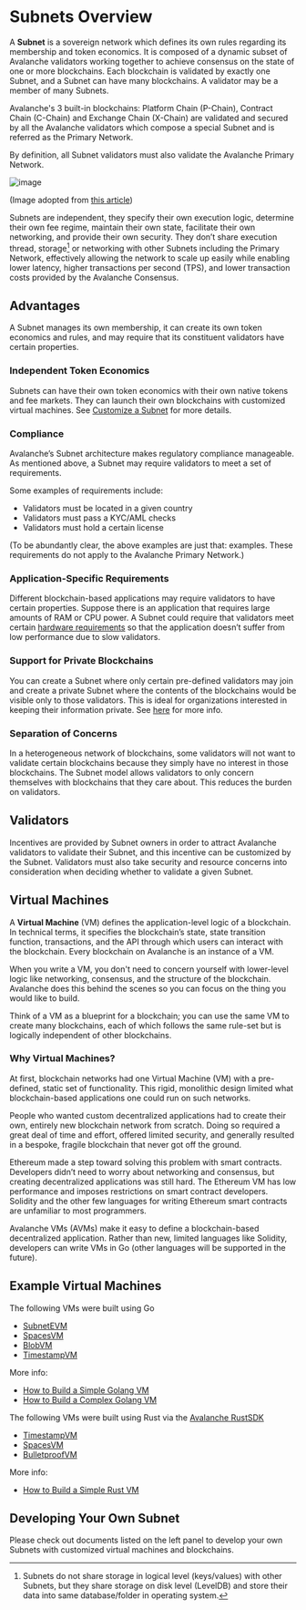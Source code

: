 # Subnets Overview

A **Subnet** is a sovereign network which defines its own rules regarding its
membership and token economics. It is composed of a dynamic subset of Avalanche
validators working together to achieve consensus on the state of one or more
blockchains. Each blockchain is validated by exactly one Subnet, and a Subnet
can have many blockchains. A validator may be a member of many Subnets.

Avalanche's 3 built-in blockchains: Platform Chain (P-Chain), Contract Chain
(C-Chain) and Exchange Chain (X-Chain) are validated and secured by all the
Avalanche validators which compose a special Subnet and is referred as the
Primary Network.

By definition, all Subnet validators must also validate the Avalanche Primary Network.

![image](/img/subnet-validators.png)

(Image adopted from [this article](https://www.coinbase.com/cloud/discover/dev-foundations/intro-to-avalanche-subnets))

Subnets are independent, they specify their own execution logic, determine their
own fee regime, maintain their own state, facilitate their own networking, and
provide their own security. They don’t share execution thread, storage[^1] or
networking with other Subnets including the Primary Network, effectively
allowing the network to scale up easily while enabling lower latency, higher
transactions per second (TPS), and lower transaction costs provided by the
Avalanche Consensus.

## Advantages

A Subnet manages its own membership, it can create its own token economics and
rules, and may require that its constituent validators have certain properties.

### Independent Token Economics

Subnets can have their own token economics with their own native tokens and fee
markets. They can launch their own blockchains with customized virtual machines.
See [Customize a Subnet](../subnets/customize-a-subnet.md) for more details.

### Compliance

Avalanche’s Subnet architecture makes regulatory compliance manageable. As
mentioned above, a Subnet may require validators to meet a set of requirements.

Some examples of requirements include:

- Validators must be located in a given country
- Validators must pass a KYC/AML checks
- Validators must hold a certain license

(To be abundantly clear, the above examples are just that: examples. These
requirements do not apply to the Avalanche Primary Network.)

### Application-Specific Requirements

Different blockchain-based applications may require validators to have certain
properties. Suppose there is an application that requires large amounts of RAM
or CPU power. A Subnet could require that validators meet certain [hardware
requirements](../nodes/build/run-avalanche-node-manually.md#requirements) so
that the application doesn’t suffer from low performance due to slow validators.

### Support for Private Blockchains

You can create a Subnet where only certain pre-defined validators may join and
create a private Subnet where the contents of the blockchains would be visible
only to those validators. This is ideal for organizations interested in keeping
their information private. See
[here](../nodes/maintain/subnet-configs.md#private-subnet) for more info.

### Separation of Concerns

In a heterogeneous network of blockchains, some validators will not want to
validate certain blockchains because they simply have no interest in those
blockchains. The Subnet model allows validators to only concern themselves with
blockchains that they care about. This reduces the burden on validators.

## Validators

Incentives are provided by Subnet owners in order to attract Avalanche
validators to validate their Subnet, and this incentive can be customized by the
Subnet. Validators must also take security and resource concerns into
consideration when deciding whether to validate a given Subnet.

## Virtual Machines

A **Virtual Machine** (VM) defines the application-level logic of a blockchain.
In technical terms, it specifies the blockchain’s state, state transition
function, transactions, and the API through which users can interact with the
blockchain. Every blockchain on Avalanche is an instance of a VM.

When you write a VM, you don't need to concern yourself with lower-level logic
like networking, consensus, and the structure of the blockchain. Avalanche does
this behind the scenes so you can focus on the thing you would like to build.

Think of a VM as a blueprint for a blockchain; you can use the same VM to create
many blockchains, each of which follows the same rule-set but is logically
independent of other blockchains.

### Why Virtual Machines?

At first, blockchain networks had one Virtual Machine (VM) with a pre-defined,
static set of functionality. This rigid, monolithic design limited what
blockchain-based applications one could run on such networks.

People who wanted custom decentralized applications had to create their own,
entirely new blockchain network from scratch. Doing so required a great deal of
time and effort, offered limited security, and generally resulted in a bespoke,
fragile blockchain that never got off the ground.

Ethereum made a step toward solving this problem with smart contracts.
Developers didn’t need to worry about networking and consensus, but creating
decentralized applications was still hard. The Ethereum VM has low performance
and imposes restrictions on smart contract developers. Solidity and the other
few languages for writing Ethereum smart contracts are unfamiliar to most
programmers.

Avalanche VMs (AVMs) make it easy to define a blockchain-based decentralized
application. Rather than new, limited languages like Solidity, developers can
write VMs in Go (other languages will be supported in the future).

## Example Virtual Machines

The following VMs were built using Go

- [SubnetEVM](https://github.com/ava-labs/subnet-evm/)
- [SpacesVM](https://github.com/ava-labs/spacesvm)
- [BlobVM](https://github.com/ava-labs/blobvm)
- [TimestampVM](https://github.com/ava-labs/timestampvm)

More info:

- [How to Build a Simple Golang VM](https://docs.avax.network/subnets/create-a-vm-timestampvm)
- [How to Build a Complex Golang VM](https://docs.avax.network/subnets/create-a-vm-blobvm)

The following VMs were built using Rust via the [Avalanche RustSDK](https://crates.io/crates/avalanche-types)

- [TimestampVM](https://github.com/ava-labs/timestampvm-rs)
- [SpacesVM](https://github.com/ava-labs/spacesvm-rs)
- [BulletproofVM](https://github.com/usmaneth/BulletproofVM)

More info:

- [How to Build a Simple Rust VM](https://docs.avax.network/subnets/create-a-simple-rust-vm)

## Developing Your Own Subnet

Please check out documents listed on the left panel to develop your own Subnets
with customized virtual machines and blockchains.

[^1]: Subnets do not share storage in logical level (keys/values) with other
    Subnets, but they share storage on disk level (LevelDB) and store their data
    into same database/folder in operating system.
